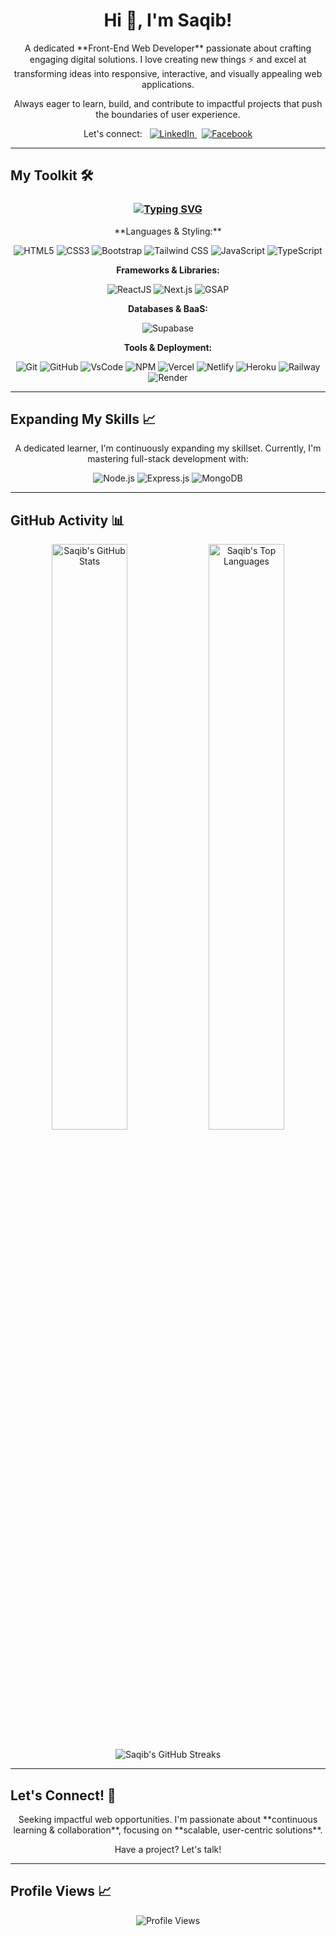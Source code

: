 <h1 align="center">Hi 👋, I'm Saqib!</h1>

<p align="center">
  A dedicated **Front-End Web Developer** passionate about crafting engaging digital solutions. I love creating new things ⚡ and excel at transforming ideas into responsive, interactive, and visually appealing web applications.
</p>

<p align="center">
  Always eager to learn, build, and contribute to impactful projects that push the boundaries of user experience.
</p>

<p align="center">
  Let's connect: &nbsp;
  <a href="https://linkedin.com/in/saqib-khan-523922320" target="_blank">
    <img alt="LinkedIn" src="https://img.shields.io/badge/LinkedIn-0077B5?style=for-the-badge&logo=linkedin&logoColor=white" />
  </a> &nbsp;
  <a href="https://facebook.com/sqb.07" target="_blank">
    <img alt="Facebook" src="https://img.shields.io/badge/Facebook-1877F2?style=for-the-badge&logo=facebook&logoColor=white" />
  </a>
  </p>

---

## My Toolkit 🛠️

<h3 align="center">
  <a href="https://github.com/saqibkorai/">
    <img src="https://readme-typing-svg.demolab.com?font=Fira+Code&weight=500&size=25&pause=0&duration=4000&color=FF00FF&center=true&width=700&lines=Tools+I+Build+With;My+Core+Stack;Crafting+Digital+Experiences+With" alt="Typing SVG" />
  </a>
</h3>

<div align="center">
  **Languages & Styling:** <br>
  <p>
    <img src="https://img.shields.io/badge/HTML5-E34F26?style=for-the-badge&logo=html5&logoColor=white" alt="HTML5" />
    <img src="https://img.shields.io/badge/CSS3-1572B6?style=for-the-badge&logo=css3&logoColor=white" alt="CSS3" />
    <img src="https://img.shields.io/badge/Bootstrap-7952B3?style=for-the-badge&logo=bootstrap&logoColor=white" alt="Bootstrap" />
    <img src="https://img.shields.io/badge/Tailwind_CSS-06B6D4?style=for-the-badge&logo=tailwindcss&logoColor=white" alt="Tailwind CSS" />
    <img src="https://img.shields.io/badge/JavaScript-F7DF1E?style=for-the-badge&logo=javascript&logoColor=black" alt="JavaScript" />
    <img src="https://img.shields.io/badge/TypeScript-3178C6?style=for-the-badge&logo=typescript&logoColor=white" alt="TypeScript" />
  </p>

  **Frameworks & Libraries:** <br>
  <p>
    <img src="https://img.shields.io/badge/React-61DAFB?style=for-the-badge&logo=react&logoColor=black" alt="ReactJS" />
    <img src="https://img.shields.io/badge/Next.js-000000?style=for-the-badge&logo=next.js&logoColor=white" alt="Next.js" />
    <img src="https://img.shields.io/badge/GSAP-88CE02?style=for-the-badge&logo=greensock&logoColor=white" alt="GSAP" />
  </p>

  **Databases & BaaS:** <br>
  <p>
    <img src="https://img.shields.io/badge/Supabase-3ECF8E?style=for-the-badge&logo=supabase&logoColor=white" alt="Supabase" />
  </p>

  **Tools & Deployment:** <br>
  <p>
    <img src="https://img.shields.io/badge/Git-F05032?style=for-the-badge&logo=git&logoColor=white" alt="Git" />
    <img src="https://img.shields.io/badge/GitHub-181717?style=for-the-badge&logo=github&logoColor=white" alt="GitHub" />
    <img src="https://img.shields.io/badge/Visual_Studio_Code-007ACC?style=for-the-badge&logo=visual-studio-code&logoColor=white" alt="VsCode" />
    <img src="https://img.shields.io/badge/NPM-CB3837?style=for-the-badge&logo=npm&logoColor=white" alt="NPM" />
    <img src="https://img.shields.io/badge/Vercel-000000?style=for-the-badge&logo=vercel&logoColor=white" alt="Vercel" />
    <img src="https://img.shields.io/badge/Netlify-00C7B7?style=for-the-badge&logo=netlify&logoColor=white" alt="Netlify" />
    <img src="https://img.shields.io/badge/Heroku-430098?style=for-the-badge&logo=heroku&logoColor=white" alt="Heroku" />
    <img src="https://img.shields.io/badge/Railway-0B0D0E?style=for-the-badge&logo=railway&logoColor=white" alt="Railway" />
    <img src="https://img.shields.io/badge/Render-46E3B7?style=for-the-badge&logo=render&logoColor=white" alt="Render" />
  </p>
</div>

---

## Expanding My Skills 📈

<p align="center">
  A dedicated learner, I'm continuously expanding my skillset. Currently, I'm mastering full-stack development with:
</p>
<p align="center">
  <img src="https://img.shields.io/badge/Node.js-339933?style=for-the-badge&logo=node.js&logoColor=white" alt="Node.js" />
  <img src="https://img.shields.io/badge/Express.js-000000?style=for-the-badge&logo=express&logoColor=white" alt="Express.js" />
  <img src="https://img.shields.io/badge/MongoDB-47A248?style=for-the-badge&logo=mongodb&logoColor=white" alt="MongoDB" />
</p>

---

## GitHub Activity 📊

<div align="center">
  <img src="https://github-readme-stats.vercel.app/api?username=saqibkorai&show_icons=true&hide_border=true&theme=jolly&count_private=true&include_all_commits=true&cache_seconds=3600" alt="Saqib's GitHub Stats" style="width: 49%;" />
  <img src="https://github-readme-stats.vercel.app/api/top-langs/?username=saqibkorai&layout=compact&hide_border=true&theme=jolly&count_private=true&include_all_commits=true" alt="Saqib's Top Languages" style="width: 49%;" />
</div>
<br>
<div align="center">
  <img src="https://github-readme-streak-stats.herokuapp.com/?user=saqibkorai&theme=jolly&hide_border=true" alt="Saqib's GitHub Streaks" />
</div>

---

## Let's Connect! 🤝

<p align="center">
  Seeking impactful web opportunities. I'm passionate about **continuous learning & collaboration**, focusing on **scalable, user-centric solutions**.
</p>
<p align="center">
  Have a project? Let's talk!
</p>

---

## Profile Views 📈

<p align="center">
  <img src="https://profile-counter.glitch.me/saqibkorai/count.svg" alt="Profile Views"/>
</p>
